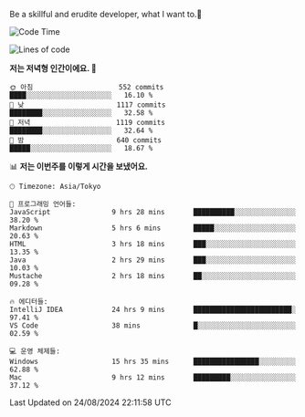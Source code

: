 Be a skillful and erudite developer, what I want to.👶

<!--START_SECTION:waka-->
![Code Time](http://img.shields.io/badge/Code%20Time-1%2C198%20hrs%202%20mins-blue)

![Lines of code](https://img.shields.io/badge/%EC%A0%80%EB%8A%94%20%EC%97%AC%ED%83%9C%EA%B9%8C%EC%A7%80%20-2.7%20million%20%EC%A4%84%EC%9D%98%20%EC%BD%94%EB%93%9C%EB%A5%BC%20%EC%9E%91%EC%84%B1%ED%96%88%EC%96%B4%EC%9A%94.-blue)

**저는 저녁형 인간이에요. 🦉** 

```text
🌞 아침                     552 commits         ████░░░░░░░░░░░░░░░░░░░░░   16.10 % 
🌆 낮　                     1117 commits        ████████░░░░░░░░░░░░░░░░░   32.58 % 
🌃 저녁                     1119 commits        ████████░░░░░░░░░░░░░░░░░   32.64 % 
🌙 밤　                     640 commits         █████░░░░░░░░░░░░░░░░░░░░   18.67 % 
```


📊 **저는 이번주를 이렇게 시간을 보냈어요.** 

```text
🕑︎ Timezone: Asia/Tokyo

💬 프로그래밍 언어들: 
JavaScript               9 hrs 28 mins       ██████████░░░░░░░░░░░░░░░   38.20 % 
Markdown                 5 hrs 6 mins        █████░░░░░░░░░░░░░░░░░░░░   20.63 % 
HTML                     3 hrs 18 mins       ███░░░░░░░░░░░░░░░░░░░░░░   13.35 % 
Java                     2 hrs 29 mins       ███░░░░░░░░░░░░░░░░░░░░░░   10.03 % 
Mustache                 2 hrs 18 mins       ██░░░░░░░░░░░░░░░░░░░░░░░   09.28 % 

🔥 에디터들: 
IntelliJ IDEA            24 hrs 9 mins       ████████████████████████░   97.41 % 
VS Code                  38 mins             █░░░░░░░░░░░░░░░░░░░░░░░░   02.59 % 

💻 운영 체제들: 
Windows                  15 hrs 35 mins      ████████████████░░░░░░░░░   62.88 % 
Mac                      9 hrs 12 mins       █████████░░░░░░░░░░░░░░░░   37.12 % 
```


 Last Updated on 24/08/2024 22:11:58 UTC
<!--END_SECTION:waka-->
